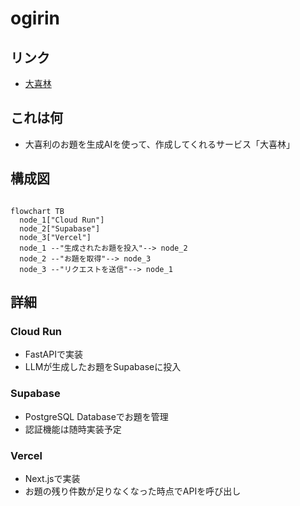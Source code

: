 # ogirin

## リンク

- [大喜林](https://ogirin.vercel.app/)

## これは何

- 大喜利のお題を生成AIを使って、作成してくれるサービス「大喜林」


## 構成図

```mermaid

flowchart TB
  node_1["Cloud Run"]
  node_2["Supabase"]
  node_3["Vercel"]
  node_1 --"生成されたお題を投入"--> node_2
  node_2 --"お題を取得"--> node_3
  node_3 --"リクエストを送信"--> node_1
```

## 詳細

### Cloud Run
- FastAPIで実装
- LLMが生成したお題をSupabaseに投入

### Supabase
- PostgreSQL Databaseでお題を管理
- 認証機能は随時実装予定

### Vercel
- Next.jsで実装
- お題の残り件数が足りなくなった時点でAPIを呼び出し
